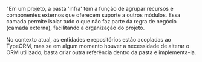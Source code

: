 "Em um projeto, a pasta 'infra' tem a função de agrupar recursos e componentes externos que oferecem suporte a outros módulos. Essa camada permite isolar tudo o que não faz parte da regra de negócio (camada externa), facilitando a organização do projeto.

No contexto atual, as entidades e repositórios estão acopladas ao TypeORM, mas se em algum momento houver a necessidade de alterar o ORM utilizado, basta criar outra referência dentro da pasta e implementa-la.